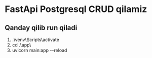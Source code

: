 # FastApi Postgresql CRUD qilamiz

## Qanday qilib run qiladi

1.  .\venv\Scripts\activate
2. cd .\app\
3. uvicorn main:app --reload
